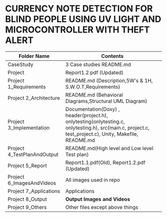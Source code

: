 # CURRENCY NOTE DETECTION FOR BLIND PEOPLE USING UV LIGHT AND MICROCONTROLLER WITH THEFT ALERT

| Folder Name | Contents |
|---|---|
| CaseStudy | 3 Case studies README.md |
| Project | Report1.2.pdf (Updated) |
| Project 1_Requirements | README.md (Description,5W's & 1H, S.W.O.T,Requirements)  |
| Project 2_Architecture | README.md (Behavioral Diagrams,Structural UML Diagram) |
| Project  3_Implementation | Documentation(Doxy) , header(project.h), onlytesting(onlytesting.c, onlytesting.h), src(main.c, project.c, test_project.c), Unity, Makefile, README.md |
| Project  4_TestPlanAndOutput | README.md(High level and Low level Test plan) |
| Project 5_Report | Report1.1.pdf(Old), Report1.2.pdf (Updated) |
| Project  6_ImagesAndVideos | All images used in repo |
| Project  7_Applications | Applications |
| Project 8_Output | __Output Images and Videos__ |
| Project  9_Others | Other files except above things|

